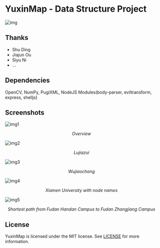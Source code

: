 # YuxinMap - Data Structure Project
![img](Screenshots/1.png)

## Thanks
- Shu Ding
- Jiajun Ou
- Siyu Ni
- ...

## Dependencies
OpenCV, NumPy, PugiXML, NodeJS Modules(body-parser, eviltransform, express, shelljs)

## Screenshots
![img1](Screenshots/2.png)
<p align="center"><i>Overview</i></p>

![img2](Screenshots/4.png)
<p align="center"><i>Lujiazui</i></p>

![img3](Screenshots/5.png)
<p align="center"><i>Wujiaochang</i></p>

![img4](Screenshots/3.png)
<p align="center"><i>Xiamen University with node names</i></p>

![img5](Screenshots/6.png)
<p align="center"><i>Shortest path from Fudan Handan Campus to Fudan Zhangjiang Campus</i></p>

## License
YuxinMap is licensed under the MIT license. See [LICENSE](https://github.com/Orthocenter/YuxinMap/raw/master/LICENSE) for more information.
